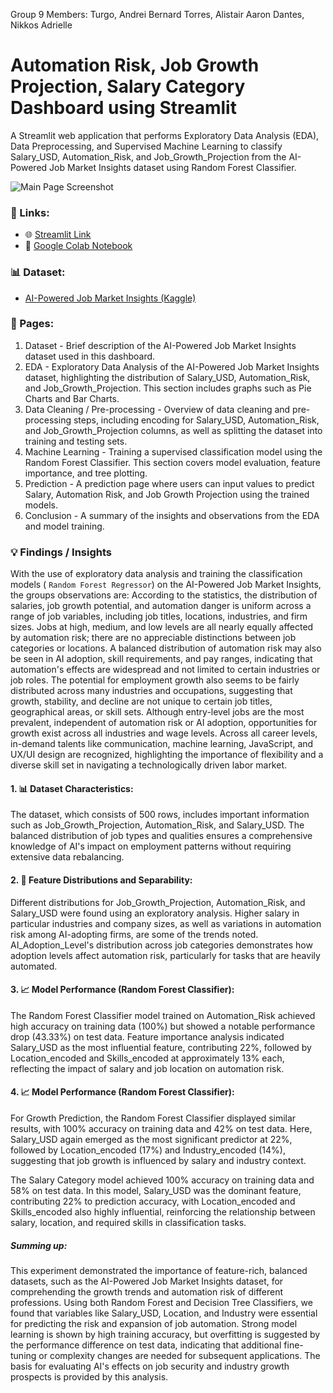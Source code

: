 Group 9 Members:
Turgo, Andrei Bernard
Torres, Alistair Aaron
Dantes, Nikkos Adrielle


# Automation Risk, Job Growth Projection, Salary Category Dashboard using Streamlit

A Streamlit web application that performs Exploratory Data Analysis (EDA), Data Preprocessing, and Supervised Machine Learning to classify Salary_USD, Automation_Risk, and Job_Growth_Projection from the AI-Powered Job Market Insights dataset using Random Forest Classifier.

![Main Page Screenshot](screenshots/IrisClassificationDashboard.webp)

### 🔗 Links:

- 🌐 [Streamlit Link](https://abnederio-datasciproj-dashmain-wnmtxh.streamlit.app/)
- 📗 [Google Colab Notebook](https://colab.research.google.com/drive/1ZdLgzKjkpj3I7VR9rSFYE653MVEZ6Z1u#scrollTo=LqM83prKuuEF)

### 📊 Dataset:

- [AI-Powered Job Market Insights (Kaggle)](https://www.kaggle.com/datasets/uom190346a/ai-powered-job-market-insights)

### 📖 Pages:
1. Dataset - Brief description of the AI-Powered Job Market Insights dataset used in this dashboard.
2. EDA - Exploratory Data Analysis of the AI-Powered Job Market Insights dataset, highlighting the distribution of Salary_USD, Automation_Risk, and Job_Growth_Projection. This section includes graphs such as Pie Charts and Bar Charts.
3. Data Cleaning / Pre-processing - Overview of data cleaning and pre-processing steps, including encoding for Salary_USD, Automation_Risk, and Job_Growth_Projection columns, as well as splitting the dataset into training and testing sets.
4. Machine Learning - Training a supervised classification model using the Random Forest Classifier. This section covers model evaluation, feature importance, and tree plotting.
5. Prediction - A prediction page where users can input values to predict Salary, Automation Risk, and Job Growth Projection using the trained models.
6. Conclusion - A summary of the insights and observations from the EDA and model training.

### 💡 Findings / Insights

With the use of exploratory data analysis and training the classification models ( `Random Forest Regressor`) on the AI-Powered Job Market Insights, the groups observations are:
According to the statistics, the distribution of salaries, job growth potential, and automation danger is uniform across a range of job variables, including job titles, locations, industries, and firm sizes. Jobs at high, medium, and low levels are all nearly equally affected by automation risk; there are no appreciable distinctions between job categories or locations. A balanced distribution of automation risk may also be seen in AI adoption, skill requirements, and pay ranges, indicating that automation's effects are widespread and not limited to certain industries or job roles.
The potential for employment growth also seems to be fairly distributed across many industries and occupations, suggesting that growth, stability, and decline are not unique to certain job titles, geographical areas, or skill sets. Although entry-level jobs are the most prevalent, independent of automation risk or AI adoption, opportunities for growth exist across all industries and wage levels. Across all career levels, in-demand talents like communication, machine learning, JavaScript, and UX/UI design are recognized, highlighting the importance of flexibility and a diverse skill set in navigating a technologically driven labor market.

#### 1. 📊 **Dataset Characteristics**:
The dataset, which consists of 500 rows, includes important information such as Job_Growth_Projection, Automation_Risk, and Salary_USD. The balanced distribution of job types and qualities ensures a comprehensive knowledge of AI's impact on employment patterns without requiring extensive data rebalancing.

#### 2. 📝 **Feature Distributions and Separability**:
Different distributions for Job_Growth_Projection, Automation_Risk, and Salary_USD were found using an exploratory analysis. Higher salary in particular industries and company sizes, as well as variations in automation risk among AI-adopting firms, are some of the trends noted. AI_Adoption_Level's distribution across job categories demonstrates how adoption levels affect automation risk, particularly for tasks that are heavily automated.

#### 3. 📈 **Model Performance (Random Forest Classifier)**:
The Random Forest Classifier model trained on Automation_Risk achieved high accuracy on training data (100%) but showed a notable performance drop (43.33%) on test data. Feature importance analysis indicated Salary_USD as the most influential feature, contributing 22%, followed by Location_encoded and Skills_encoded at approximately 13% each, reflecting the impact of salary and job location on automation risk.
#### 4. 📈 **Model Performance (Random Forest Classifier)**:
For Growth Prediction, the Random Forest Classifier displayed similar results, with 100% accuracy on training data and 42% on test data. Here, Salary_USD again emerged as the most significant predictor at 22%, followed by Location_encoded (17%) and Industry_encoded (14%), suggesting that job growth is influenced by salary and industry context.

The Salary Category model achieved 100% accuracy on training data and 58% on test data. In this model, Salary_USD was the dominant feature, contributing 22% to prediction accuracy, with Location_encoded and Skills_encoded also highly influential, reinforcing the relationship between salary, location, and required skills in classification tasks.
##### **Summing up:**
This experiment demonstrated the importance of feature-rich, balanced datasets, such as the AI-Powered Job Market Insights dataset, for comprehending the growth trends and automation risk of different professions. Using both Random Forest and Decision Tree Classifiers, we found that variables like Salary_USD, Location, and Industry were essential for predicting the risk and expansion of job automation. Strong model learning is shown by high training accuracy, but overfitting is suggested by the performance difference on test data, indicating that additional fine-tuning or complexity changes are needed for subsequent applications. The basis for evaluating AI's effects on job security and industry growth prospects is provided by this analysis.

